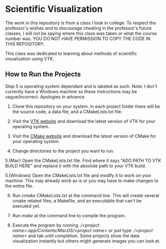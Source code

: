 # Scientific Visualization

The work in this repository is from a class I took in college. To respect the professor's wishes and to discourage cheating in the professor's future classes, I will not be saying where this class was taken or what the course number was. YOU DO NOT HAVE PERMISSION TO COPY THE CODE IN THIS REPOSITORY.

This class was dedicated to learning about methods of scientific visualization using VTK.

## How to Run the Projects

Step 5 is operating system dependant and is labeled as such. Note: I don't currently have a Windows machine so these instructions may be vague/incorrect. Apologies in advance.

1. Clone this repository on your system. In each project folder there will be the source code, a data file, and a CMakeLists.txt file.

2. Visit the [VTK website](https://vtk.org/download/) and download the latest version of VTK for your operating system.

3. Visit the [CMake website](https://cmake.org/download/) and download the latest version of CMake for your operating system.

4. Change directories to the project you want to run.

5.(Mac) Open the CMakeLists.txt file. Find where it says "ADD PATH TO VTK BUILD HERE" and replace it with the absolute path to your VTK build.

5.(Windows) Open the CMakeLists.txt file and modify it to work on your machine. This may already work as is or you may have to make changes to the entire file.

6. Run _cmake CMakeLists.txt_ at the command line. This will create several cmake related files, a Makefile, and an executable that can't be executed yet.

7. Run _make_ at the command line to compile the program.

8. Execute the program by running _./\<project name>.app/Contents/MacOS/\<project name>_ or just type _./\<project name>_ and tab until completion. Some projects show the data visualization instantly but others might generate images you can look at.
